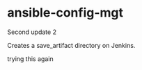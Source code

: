 # ansible-config-mgt

Second update 2

Creates a save_artifact directory on Jenkins. 

trying this again